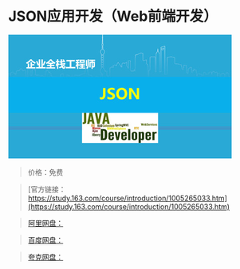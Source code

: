 # JSON应用开发（Web前端开发）

![img](../../../assets/study163/free/7298ae01-6b76-4181-a6f7-1c7e3c497457.jpg)

> 价格：免费

> [官方链接：https://study.163.com/course/introduction/1005265033.htm](https://study.163.com/course/introduction/1005265033.htm)

> [阿里网盘：]()

> [百度网盘：]()

> [夸克网盘：]()
